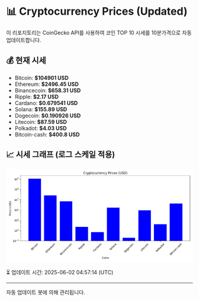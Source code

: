 
# 📊 Cryptocurrency Prices (Updated)

이 리포지토리는 CoinGecko API를 사용하여 코인 TOP 10 시세를 10분가격으로 자동 업데이트합니다.

## 💰 현재 시세
- Bitcoin: **$104901 USD**
- Ethereum: **$2496.45 USD**
- Binancecoin: **$658.31 USD**
- Ripple: **$2.17 USD**
- Cardano: **$0.679541 USD**
- Solana: **$155.89 USD**
- Dogecoin: **$0.190926 USD**
- Litecoin: **$87.59 USD**
- Polkadot: **$4.03 USD**
- Bitcoin-cash: **$400.8 USD**

## 📈 시세 그래프 (로그 스케일 적용)
![Crypto Prices](crypto_prices.png)

⏳ 업데이트 시간: 2025-06-02 04:57:14 (UTC)

---
자동 업데이트 봇에 의해 관리됩니다.
